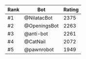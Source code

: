 Rank|Bot|Rating
---|---|---
#1|@NilatacBot|2375
#2|@OpeningsBot|2263
#3|@anti-bot|2261
#4|@CatNail|2072
#5|@pawnrobot|1949
